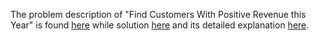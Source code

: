 The problem description of "Find Customers With Positive Revenue this Year" is found [here](https://leetcode.com/problems/find-customers-with-positive-revenue-this-year/description/) while solution [here](https://github.com/aurimas13/Solutions-To-Problems/blob/main/LeetCode/SQL%20Solutions/Find%20Customers%20With%20Positive%20Revenue%20this%20Year/find.sql) and its detailed explanation [here](https://leetcode.com/problems/find-customers-with-positive-revenue-this-year/solutions/3541435/sql-solution-well-explained/).
